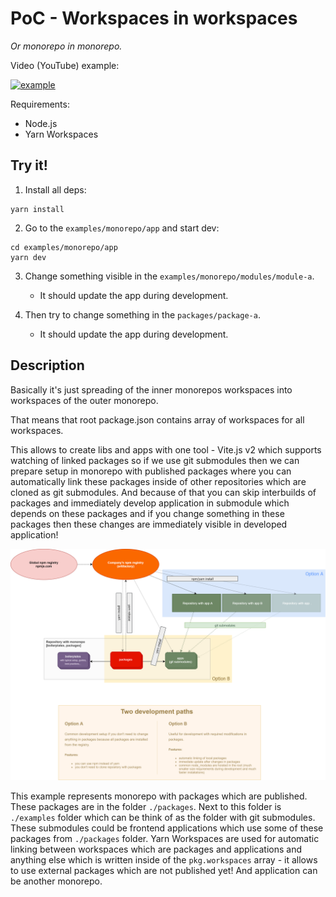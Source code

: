 # PoC - Workspaces in workspaces

_Or monorepo in monorepo._

Video (YouTube) example:

[![example](https://img.youtube.com/vi/-qj5bRrTous/0.jpg)](https://youtu.be/-qj5bRrTous)

Requirements:

- Node.js
- Yarn Workspaces

## Try it!

1. Install all deps:

```
yarn install
```

2. Go to the `examples/monorepo/app` and start dev:

```
cd examples/monorepo/app
yarn dev
```

3.  Change something visible in the `examples/monorepo/modules/module-a`.

    - It should update the app during development.

4.  Then try to change something in the `packages/package-a`.

    - It should update the app during development.

## Description

Basically it's just spreading of the inner monorepos workspaces into workspaces of the outer monorepo.

That means that root package.json contains array of workspaces for all workspaces.

This allows to create libs and apps with one tool - Vite.js v2 which supports watching of linked packages so if we use git submodules then we can prepare setup in monorepo with published packages where you can automatically link these packages inside of other repositories which are cloned as git submodules. And because of that you can skip interbuilds of packages and immediately develop application in submodule which depends on these packages and if you change something in these packages then these changes are immediately visible in developed application!

![development-flow](./development.png)

This example represents monorepo with packages which are published. These packages are in the folder `./packages`. Next to this folder is `./examples` folder which can be think of as the folder with git submodules. These submodules could be frontend applications which use some of these packages from `./packages` folder. Yarn Workspaces are used for automatic linking between workspaces which are packages and applications and anything else which is written inside of the `pkg.workspaces` array - it allows to use external packages which are not published yet! And application can be another monorepo.

